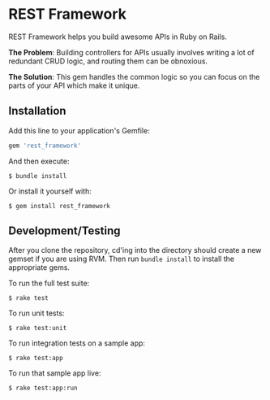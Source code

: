 # REST Framework

REST Framework helps you build awesome APIs in Ruby on Rails.

**The Problem**: Building controllers for APIs usually involves writing a lot of redundant CRUD
logic, and routing them can be obnoxious.

**The Solution**: This gem handles the common logic so you can focus on the parts of your API which
make it unique.

## Installation

Add this line to your application's Gemfile:

```ruby
gem 'rest_framework'
```

And then execute:

    $ bundle install

Or install it yourself with:

    $ gem install rest_framework

## Development/Testing

After you clone the repository, cd'ing into the directory should create a new gemset if you are
using RVM. Then run `bundle install` to install the appropriate gems.

To run the full test suite:

    $ rake test

To run unit tests:

    $ rake test:unit

To run integration tests on a sample app:

    $ rake test:app

To run that sample app live:

    $ rake test:app:run
